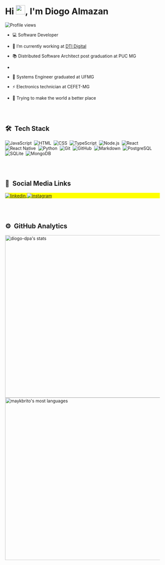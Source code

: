 
<h1 align="left">Hi <img src="https://gist.githubusercontent.com/arunprakashpj/48aa20057048b46c6f9ba9d114a8b76f/raw/69a9d496f651091a509ea8d9913c4aef5c419afb/Hi.gif" width="30px">, I'm Diogo Almazan</h1>
<p align="left"> <img src="https://komarev.com/ghpvc/?username=diogo-dpa&color=green" alt="Profile views" /> </p>

- 💻 Software Developer 

- 🔭 I’m currently working at [DTI Digital](https://www.linkedin.com/company/dtidigital/mycompany/)

- 📚 Distributed Software Architect post graduation at PUC MG
- 
- 📗 Systems Engineer graduated at UFMG

- ⚡ Electronics technician at CEFET-MG

- 💭 Trying to make the world a better place

<br><br>

## 🛠 &nbsp;Tech Stack

![JavaScript](https://img.shields.io/badge/-JavaScript-05122A?style=flat&logo=javascript)&nbsp;
![HTML](https://img.shields.io/badge/-HTML-05122A?style=flat&logo=HTML5)&nbsp;
![CSS](https://img.shields.io/badge/-CSS-05122A?style=flat&logo=CSS3&logoColor=1572B6)&nbsp;
![TypeScript](https://img.shields.io/badge/-TypeScript-05122A?style=flat&logo=typescript)&nbsp;
![Node.js](https://img.shields.io/badge/-Node.js-05122A?style=flat&logo=node.js)&nbsp;
![React](https://img.shields.io/badge/-React-05122A?style=flat&logo=react)&nbsp;
![React Native](https://img.shields.io/badge/-React%20Native-05122A?style=flat&logo=reactnative)&nbsp;
![Python](https://img.shields.io/badge/-Python-05122A?style=flat&logo=python)&nbsp;
![Git](https://img.shields.io/badge/-Git-05122A?style=flat&logo=git)&nbsp;
![GitHub](https://img.shields.io/badge/-GitHub-05122A?style=flat&logo=github)&nbsp;
![Markdown](https://img.shields.io/badge/-Markdown-05122A?style=flat&logo=markdown)&nbsp;
![PostgreSQL](https://img.shields.io/badge/-PostgreSQL-05122A?style=flat&logo=postgresql)&nbsp;
![SQLite](https://img.shields.io/badge/-SQLite-05122A?style=flat&logo=sqlite)&nbsp;
![MongoDB](https://img.shields.io/badge/-MongoDB-05122A?style=flat&logo=mongodb)&nbsp;

<br><br>

## 📣 &nbsp;Social Media Links

<p align="left" style="background:yellow">
<a href="https://linkedin.com/in/diogo-de-paula-almazan" target="_blank">
  <img align="center" src="https://img.shields.io/badge/-Diogo%20Almazan-05122A?style=flat&logo=linkedin" alt="linkedin"/>
</a>
<a href="https://instagram.com/diogo_dpa" target="_blank">
 <img align="center" src="https://img.shields.io/badge/-diogo_dpa-05122A?style=flat&logo=instagram" alt="instagram"/>
</a>
</p>

<br><br>

## ⚙️ &nbsp;GitHub Analytics

<p align="left">
<img width="530em" src="https://github-readme-stats.vercel.app/api?username=diogo-dpa&show_icons=true&theme=vision-friendly-dark" alt="diogo-dpa's stats"/>
<img width="530em" src="https://github-readme-stats.vercel.app/api/top-langs/?username=diogo-dpa&layout=compact&theme=vision-friendly-dark" alt="maykbrito's most languages"/>
</p>


